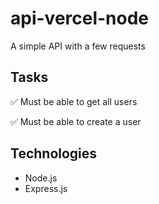 # api-vercel-node
A simple API with a few requests

## Tasks
  
✅ Must be able to get all users

✅ Must be able to create a user

## Technologies

- Node.js
- Express.js
